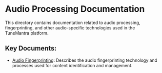 # Audio Processing Documentation

This directory contains documentation related to audio processing, fingerprinting, and other audio-specific technologies used in the TuneMantra platform.

## Key Documents:

- [Audio Fingerprinting](./audio-fingerprinting.md): Describes the audio fingerprinting technology and processes used for content identification and management.
